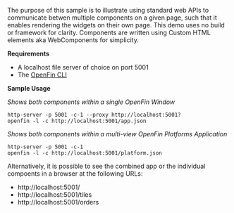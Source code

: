 The purpose of this sample is to illustrate using standard web APIs to communicate betwen multiple components on a given page, such that it enables rendering the widgets on their own page. This demo uses no build or framework for clarity. Components are written using Custom HTML elements aka WebComponents for simplicity.

**Requirements**

- A localhost file server of choice on port 5001
- The [OpenFin CLI](https://developers.openfin.co/docs/openfin-cli-tool)

**Sample Usage**

_Shows both components within a single OpenFin Window_
```
http-server -p 5001 -c-1 --proxy http://localhost:5001?
openfin -l -c http://localhost:5001/app.json
```

_Shows both components within a multi-view OpenFin Platforms Application_
```
http-server -p 5001 -c-1
openfin -l -c http://localhost:5001/platform.json
```

Alternatively, it is possible to see the combined app or the individual compoents in a browser at the following URLs:

- http://localhost:5001/
- http://localhost:5001/tiles
- http://localhost:5001/orders
